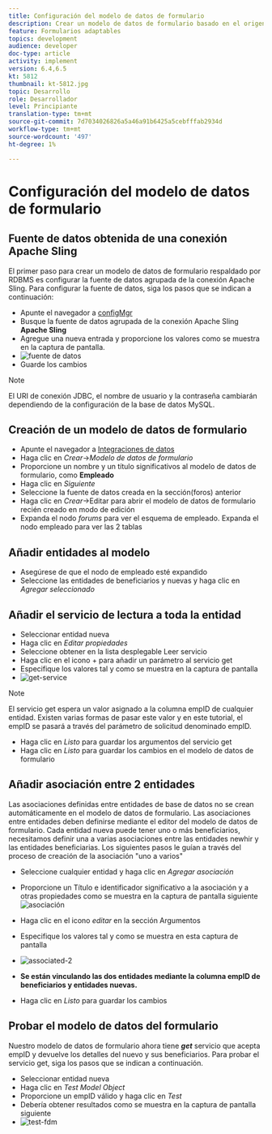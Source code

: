 ```yaml
---
title: Configuración del modelo de datos de formulario
description: Crear un modelo de datos de formulario basado en el origen de datos RDBMS
feature: Formularios adaptables
topics: development
audience: developer
doc-type: article
activity: implement
version: 6.4,6.5
kt: 5812
thumbnail: kt-5812.jpg
topic: Desarrollo
role: Desarrollador
level: Principiante
translation-type: tm+mt
source-git-commit: 7d7034026826a5a46a91b6425a5cebfffab2934d
workflow-type: tm+mt
source-wordcount: '497'
ht-degree: 1%

---
```




# Configuración del modelo de datos de formulario

## Fuente de datos obtenida de una conexión Apache Sling

El primer paso para crear un modelo de datos de formulario respaldado por RDBMS es configurar la fuente de datos agrupada de la conexión Apache Sling. Para configurar la fuente de datos, siga los pasos que se indican a continuación:

* Apunte el navegador a [configMgr](http://localhost:4502/system/console/configMgr)
* Busque la fuente de datos agrupada de la conexión Apache Sling **Apache Sling**
* Agregue una nueva entrada y proporcione los valores como se muestra en la captura de pantalla.
* ![fuente de datos](assets/data-source.png)
* Guarde los cambios

>[!NOTE]
>El URI de conexión JDBC, el nombre de usuario y la contraseña cambiarán dependiendo de la configuración de la base de datos MySQL.


## Creación de un modelo de datos de formulario

* Apunte el navegador a [Integraciones de datos](http://localhost:4502/aem/forms.html/content/dam/formsanddocuments-fdm)
* Haga clic en _Crear_->_Modelo de datos de formulario_
* Proporcione un nombre y un título significativos al modelo de datos de formulario, como **Empleado**
* Haga clic en _Siguiente_
* Seleccione la fuente de datos creada en la sección(foros) anterior
* Haga clic en _Crear_->Editar para abrir el modelo de datos de formulario recién creado en modo de edición
* Expanda el nodo _forums_ para ver el esquema de empleado. Expanda el nodo empleado para ver las 2 tablas

## Añadir entidades al modelo

* Asegúrese de que el nodo de empleado esté expandido
* Seleccione las entidades de beneficiarios y nuevas y haga clic en _Agregar seleccionado_

## Añadir el servicio de lectura a toda la entidad

* Seleccionar entidad nueva
* Haga clic en _Editar propiedades_
* Seleccione obtener en la lista desplegable Leer servicio
* Haga clic en el icono + para añadir un parámetro al servicio get
* Especifique los valores tal y como se muestra en la captura de pantalla
* ![get-service](assets/get-service.png)
>[!NOTE]
> El servicio get espera un valor asignado a la columna empID de cualquier entidad. Existen varias formas de pasar este valor y en este tutorial, el empID se pasará a través del parámetro de solicitud denominado empID.
* Haga clic en _Listo_ para guardar los argumentos del servicio get
* Haga clic en _Listo_ para guardar los cambios en el modelo de datos de formulario

## Añadir asociación entre 2 entidades

Las asociaciones definidas entre entidades de base de datos no se crean automáticamente en el modelo de datos de formulario. Las asociaciones entre entidades deben definirse mediante el editor del modelo de datos de formulario. Cada entidad nueva puede tener uno o más beneficiarios, necesitamos definir una a varias asociaciones entre las entidades newhir y las entidades beneficiarias.
Los siguientes pasos le guían a través del proceso de creación de la asociación &quot;uno a varios&quot;

* Seleccione cualquier entidad y haga clic en _Agregar asociación_
* Proporcione un Título e identificador significativo a la asociación y a otras propiedades como se muestra en la captura de pantalla siguiente
   ![asociación](assets/association-entities-1.png)

* Haga clic en el icono _editar_ en la sección Argumentos

* Especifique los valores tal y como se muestra en esta captura de pantalla
* ![associated-2](assets/association-entities.png)
* **Se están vinculando las dos entidades mediante la columna empID de beneficiarios y entidades nuevas.**
* Haga clic en _Listo_ para guardar los cambios

## Probar el modelo de datos del formulario

Nuestro modelo de datos de formulario ahora tiene **_get_** servicio que acepta empID y devuelve los detalles del nuevo y sus beneficiarios. Para probar el servicio get, siga los pasos que se indican a continuación.

* Seleccionar entidad nueva
* Haga clic en _Test Model Object_
* Proporcione un empID válido y haga clic en _Test_
* Debería obtener resultados como se muestra en la captura de pantalla siguiente
* ![test-fdm](assets/test-form-data-model.png)
